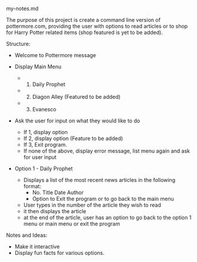 my-notes.md

The purpose of this project is create a command line version of pottermore.com, providing the user with options to read articles or to shop for Harry Potter related items (shop featured is yet to be added). 

Structure:
- Welcome to Pottermore message
- Display Main Menu

  - 1. Daily Prophet
  - 2. Diagon Alley (Featured to be added)
  - 3. Evanesco
  
- Ask the user for input on what they would like to do
  - If 1, display option
  - If 2, display option (Feature to be added)
  - If 3, Exit program.
  - If none of the above, display error message, list menu again and ask for user input 

- Option 1 - Daily Prophet
  - Displays a list of the most recent news articles in the following format:
    - No. Title Date Author 
    - Option to Exit the program or to go back to the main menu 
  - User types in the number of the article they wish to read
  - it then displays the article
  - at the end of the article, user has an option to go back to the option 1 menu or main menu or exit the program

Notes and Ideas: 
- Make it interactive
- Display fun facts for various options. 

               
            